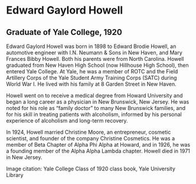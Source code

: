 # Edward Gaylord Howell
## Graduate of Yale College, 1920
Edward Gaylord Howell was born in 1898 to Edward Brodie Howell, an automotive engineer with I.N. Neumann & Sons in New Haven, and Mary Frances Bibby Howell. Both his parents were from North Carolina. Howell graduated from New Haven High School (now Hillhouse High School), then entered Yale College. At Yale, he was a member of ROTC and the Field Artillery Corps of the Yale Student Army Training Corps (SATC) during World War I. He lived with his family at 8 Garden Street in New Haven. 

Howell went on to receive a medical degree from Howard University and began a long career as a physician in New Brunswick, New Jersey. He was noted for his role as “family doctor” to many New Brunswick families, and for his skill in treating patients with alcoholism, informed by his personal experience of alcoholism and long-term recovery.

In 1924, Howell married Christine Moore, an entrepreneur, cosmetic scientist, and founder of the company Christine Cosmetics. He was a member of Beta Chapter of Alpha Phi Alpha at Howard, and in 1926, he was a founding member of the Alpha Alpha Lambda chapter. Howell died in 1971 in New Jersey.

Image citation: Yale College Class of 1920 class book, Yale University Library
